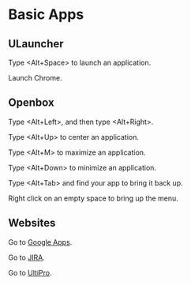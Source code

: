 # Basic Apps

## ULauncher

Type <Alt+Space> to launch an application.

Launch Chrome.

## Openbox

Type <Alt+Left>, and then type <Alt+Right>.

Type <Alt+Up> to center an application.

Type <Alt+M> to maximize an application.

Type <Alt+Down> to minimize an application.

Type <Alt+Tab> and find your app to bring it back up.

Right click on an empty space to bring up the menu.

## Websites

Go to [Google Apps](https://mail.google.com).

Go to [JIRA](https://issues.liferay.com).

Go to [UltiPro](https://liferay.ultipro.com).